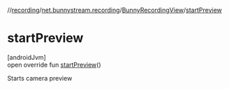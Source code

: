 //[recording](../../../index.md)/[net.bunnystream.recording](../index.md)/[BunnyRecordingView](index.md)/[startPreview](start-preview.md)

# startPreview

[androidJvm]\
open override fun [startPreview](start-preview.md)()

Starts camera preview
